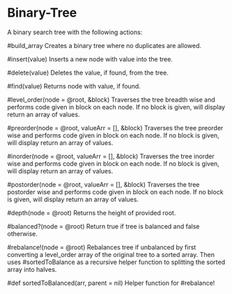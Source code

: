 # Binary-Tree

A binary search tree with the following actions:
	
#build_array
  Creates a binary tree where no duplicates are allowed.

#insert(value)
  Inserts a new node with value into the tree.

#delete(value)
  Deletes the value, if found, from the tree.

#find(value)
  Returns node with value, if found.

#level_order(node = @root, &block)
  Traverses the tree breadth wise and performs code given in block on each node. If no block is given, will display return an array of values.

#preorder(node  = @root, valueArr = [], &block)
  Traverses the tree preorder wise and performs code given in block on each node. If no block is given, will display return an array of values.

#inorder(node  = @root, valueArr = [], &block)
  Traverses the tree inorder wise and performs code given in block on each node. If no block is given, will display return an array of values.

#postorder(node  = @root, valueArr = [], &block)
  Traverses the tree postorder wise and performs code given in block on each node. If no block is given, will display return an array of values.

#depth(node = @root)
  Returns the height of provided root.

#balanced?(node = @root)
  Return true if tree is balanced and false otherwise.

#rebalance!(node = @root)
  Rebalances tree if unbalanced by first converting a level_order array of the original tree to a sorted array. Then uses #sortedToBalance as a recursive helper function to splitting the sorted array into halves.

#def sortedToBalanced(arr, parent = nil)
  Helper function for #rebalance!
